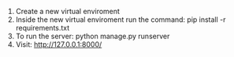1) Create a new virtual enviroment
2) Inside the new virtual enviroment run the command:
     pip install -r requirements.txt
3) To run the server:
    python manage.py runserver
4) Visit: http://127.0.0.1:8000/